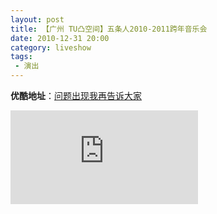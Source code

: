 ```yaml
---
layout: post
title: 【广州 TU凸空间】五条人2010-2011跨年音乐会 
date: 2010-12-31 20:00
category: liveshow
tags:
 - 演出
---
```


**优酷地址**：[问题出现我再告诉大家](https://v.youku.com/v_show/id_XMjM4MTgyMTky.html)

<div class="iframe-container"><iframe class="responsive-iframe" src='https://player.youku.com/embed/XMjM4MTgyMTky'   frameborder="no" allowfullscreen="true"></iframe></div>